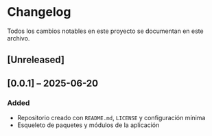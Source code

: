 # Changelog

Todos los cambios notables en este proyecto se documentan en este archivo.

## [Unreleased]

## [0.0.1] – 2025-06-20

### Added
- Repositorio creado con `README.md`, `LICENSE` y configuración mínima  
- Esqueleto de paquetes y módulos de la aplicación  
